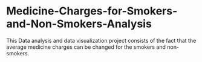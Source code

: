 # Medicine-Charges-for-Smokers-and-Non-Smokers-Analysis
This Data analysis and data visualization project consists of the fact that the average medicine charges can be changed for the smokers and non-smokers.
